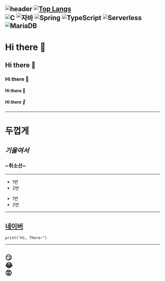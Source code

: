 ![header](https://capsule-render.vercel.app/api?type=wave&color=auto&height=300&section=header&text=깃허브%20특강&fontSize=90)
[![Top Langs](https://github-readme-stats.vercel.app/api/top-langs/?username=ZZangChaen)](https://github.com/ZZangChaen/github-readme-stats) <br>
![C](https://img.shields.io/badge/-C-123456?style=flat-square&logo=C&logoColor=black)
![자바](https://img.shields.io/badge/-자바-007396?style=flat&logo=Java&logoColor=ffffff)
![Spring](https://img.shields.io/badge/-Spring-6DB33F?style=for-the-badge&logo=Spring&logoColor=white)
![TypeScript](https://img.shields.io/badge/-TypeScript-3178C6?style=flat-square&logo=TypeScript&logoColor=white)
![Serverless](https://img.shields.io/badge/-Serverless-FD5750?style=flat-square&logo=Serverless&logoColor=magenta)
![MariaDB](https://img.shields.io/badge/-MariaDB-1F305F?style=flat-square&logo=mariadb&logoColor=white)
---
# Hi there 👋
## Hi there 👋
### Hi there 👋
#### Hi there 👋
##### Hi there 👋
---
# **두껍게**<br>
## *기울여서*<br>
### ~취소선~ <br>
---
* 1번
* 2번
- 1번
- 2번
---
[네이버](https://www.naver.com)
---
```
print("Hi, There~")
```
---
:smirk: <br>
:joy: <br>
:rage: <br>
---
